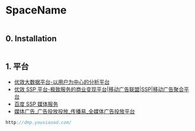 # SpaceName

```c#

```

## 0. Installation

```c#

```

## 1. 平台

- [优效大数据平台-以用户为中心的分析平台](http://dmp.youxiaoad.com/)
- [优效 SSP 平台-极致服务的商业变现平台|移动广告联盟|SSP|移动广告聚合平台](http://ssp.youxiaoad.com/)
- [百度 SSP 媒体服务](https://ssp.baidu.com/home)
- [媒体广告_广告投放投放_传播易_全媒体广告投放平台](https://www.chuanboyi.com/)
```c#
http://dmp.youxiaoad.com/


```
